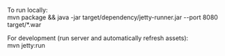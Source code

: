 
To run locally:   
mvn package && java -jar target/dependency/jetty-runner.jar --port 8080 target/*.war

For development (run server and automatically refresh assets):   
mvn jetty:run
